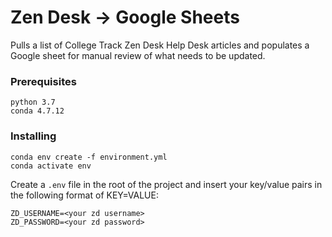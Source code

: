 # Zen Desk -> Google Sheets

Pulls a list of College Track Zen Desk Help Desk articles and populates a Google sheet for manual review of what needs to be updated.

### Prerequisites

```
python 3.7
conda 4.7.12
```

### Installing

```
conda env create -f environment.yml
conda activate env
```
Create a `.env` file in the root of the project and insert your key/value pairs in the following format of KEY=VALUE:

```
ZD_USERNAME=<your zd username>
ZD_PASSWORD=<your zd password>
```


